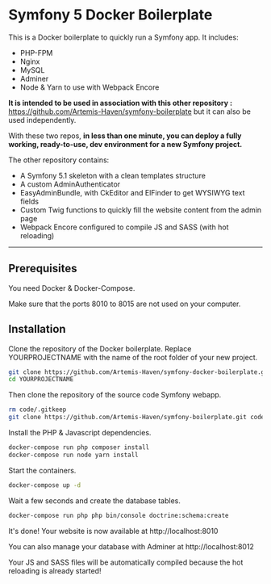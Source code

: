 # Symfony 5 Docker Boilerplate

This is a Docker boilerplate to quickly run a Symfony app. It includes:
- PHP-FPM
- Nginx
- MySQL
- Adminer
- Node & Yarn to use with Webpack Encore

**It is intended to be used in association with this other repository :** https://github.com/Artemis-Haven/symfony-boilerplate but it can also be used independently.

With these two repos, **in less than one minute, you can deploy a fully working, ready-to-use, dev environment for a new Symfony project.**

The other repository contains:
- A Symfony 5.1 skeleton with a clean templates structure
- A custom AdminAuthenticator
- EasyAdminBundle, with CkEditor and ElFinder to get WYSIWYG text fields
- Custom Twig functions to quickly fill the website content from the admin page
- Webpack Encore configured to compile JS and SASS (with hot reloading)

---

## Prerequisites

You need Docker & Docker-Compose.

Make sure that the ports 8010 to 8015 are not used on your computer.

## Installation

Clone the repository of the Docker boilerplate.
Replace YOURPROJECTNAME with the name of the root folder of your new project.

```bash
git clone https://github.com/Artemis-Haven/symfony-docker-boilerplate.git YOURPROJECTNAME
cd YOURPROJECTNAME
```

Then clone the repository of the source code Symfony webapp. 

```bash
rm code/.gitkeep
git clone https://github.com/Artemis-Haven/symfony-boilerplate.git code
```

Install the PHP & Javascript dependencies.

```bash
docker-compose run php composer install
docker-compose run node yarn install
```

Start the containers.

```bash
docker-compose up -d
```

Wait a few seconds and create the database tables.

```bash
docker-compose run php php bin/console doctrine:schema:create
```

It's done! Your website is now available at http://localhost:8010

You can also manage your database with Adminer at http://localhost:8012

Your JS and SASS files will be automatically compiled because the hot reloading is already started!
